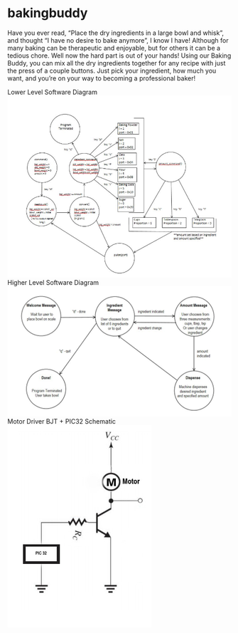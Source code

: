 # bakingbuddy
Have you ever read, “Place the dry ingredients in a large bowl and whisk”, and thought “I have no desire to bake anymore”, I know I have! Although for many baking can be therapeutic and enjoyable, but for others it can be a tedious chore. Well now the hard part is out of your hands! Using our Baking Buddy, you can mix all the dry ingredients together for any recipe with just the press of a couple buttons. Just pick your ingredient, how much you want, and you’re on your way to becoming a professional baker!

Lower Level Software Diagram
![Low Level Software](/images/Lower-Level-Software-Diagram.jpeg)
Higher Level Software Diagram
![Higher Level Software](/images/Higher-Level-Software-Diagram.jpeg)
Motor Driver BJT + PIC32 Schematic
![PIC32 Motor Driver Schematic](/images/Pic-32-Schematic.jpeg)